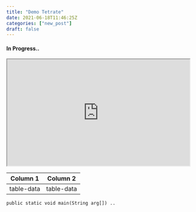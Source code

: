 ```yaml
---
title: "Demo Tetrate"
date: 2021-06-18T11:46:25Z
categories: ["new_post"]
draft: false
---
```


#### **In Progress..**


<iframe width="480" height="280"
    src="https://www.youtube.com/embed/tgbNymZ7vqY">
</iframe>




  Column 1  |  Column 2  |
  -------------- |---------------- |
table-data  |  table-data  |


``` language
public static void main(String arg[]) ..
```